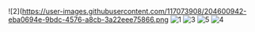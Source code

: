 ![2](https://user-images.githubusercontent.com/117073908/204600942-eba0694e-9bdc-4576-a8cb-3a22eee75866.png
![1](https://user-images.githubusercontent.com/117073908/204600908-388ac5dd-da45-488c-8aa9-4d8b84b73ac6.png)
![3](https://user-images.githubusercontent.com/117073908/204601005-c83b53ea-0a3b-4821-a324-a0907936ffc3.png)
![5](https://user-images.githubusercontent.com/117073908/204601047-b74719eb-9ab0-47df-a515-e22129c08553.png)
![4](https://user-images.githubusercontent.com/117073908/204601058-c3e744ef-57b1-407f-b47b-6b747a84db32.png)
